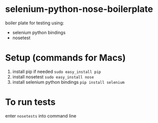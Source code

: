 # selenium-python-nose-boilerplate
boiler plate for testing using:
- selenium python bindings
- nosetest

# Setup (commands for Macs)
1. install pip if needed `sudo easy_install pip`
1. install nosetest `sudo easy_install nose`
1. install selenium python bindings `pip install selenium`

# To run tests
enter `nosetests` into command line
